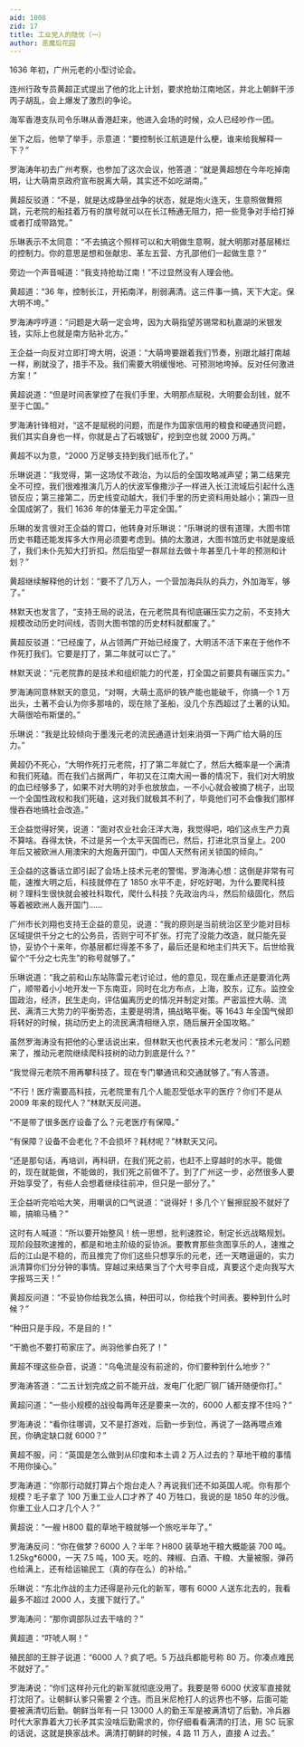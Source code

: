 ```yaml
---
aid: 1008
zid: 17
title: 工业党人的隐忧（一）
author: 恶魔后花园
---
```


1636 年初，广州元老的小型讨论会。

连州行政专员黄超正式提出了他的北上计划，要求抢劫江南地区，并北上朝鲜干涉丙子胡乱，会上爆发了激烈的争论。

海军香港支队司令乐琳从香港赶来，他进入会场的时候，众人已经吵作一团。

坐下之后，他举了举手，示意道：“要控制长江航道是什么梗，谁来给我解释一下？”

罗海涛年初去广州考察，也参加了这次会议，他答道：“就是黄超想在今年吃掉南明，让大萌南京政府宣布脱离大萌，其实还不如吃湖南。”

黄超反驳道：“不是，就是达成静坐战争的状态，就是炮火连天，生意照做舞照跳，元老院的船挂着万有的旗号就可以在长江畅通无阻力，把一些竞争对手给打掉或者打成带路党。”

乐琳表示不太同意：“不去搞这个照样可以和大明做生意啊，就大明那对基层稀烂的控制力。你的意思是想和张献忠、革左五营、方孔邵他们一起做生意？”

旁边一个声音喊道：“我支持抢劫江南！”不过显然没有人理会他。

黄超道：“36 年，控制长江，开拓南洋，削弱满清。这三件事一搞，天下大定。保大明不垮。”

罗海涛哼哼道：“问题是大萌一定会垮，因为大萌指望苏锡常和杭嘉湖的米银发钱，实际上也就是南方贴补北方。”

王企益一向反对立即打垮大明，说道：“大萌垮要跟着我们节奏，别跟北越打南越一样，刷就没了，措手不及。我们需要大明缓慢地、可预测地垮掉。反对任何激进方案！”

黄超说道：“但是时间表掌控了在我们手里，大明那点赋税，大明要会刮钱，就不至于亡国。”

罗海涛针锋相对，“这不是赋税的问题，而是作为国家信用的粮食和硬通货问题，我们其实自身也一样，你就是占了石城银矿，挖到空也就 2000 万两。”

黄超不以为意，“2000 万足够支持到我们纸币化了。”

乐琳说道：“我觉得，第一这场仗不政治，为以后的全国攻略减声望；第二结果完全不可控，我们很难推演几万人的伏波军像撒沙子一样进入长江流域后引起什么连锁反应；第三接第二，历史线变动越大，我们手里的历史资料用处越小；第四一旦全国成粥了，我们 1636 年的体量无力平定全国。”

乐琳的发言很对王企益的胃口，他转身对乐琳说：“乐琳说的很有道理，大图书馆历史书籍还能发挥多大作用必须要考虑到。搞的太激进，大图书馆历史书就是废纸了，我们未仆先知大打折扣。然后指望一群屌丝去做十年甚至几十年的预测和计划？”

黄超继续解释他的计划：“要不了几万人，一个营加海兵队的兵力，外加海军，够了。”

林默天也发言了，“支持王局的说法，在元老院具有彻底碾压实力之前，不支持大规模改动历史时间线，否则大图书馆的历史材料就都废了。”

黄超反驳道：“已经废了，从占领两广开始已经废了，大明活不活下来在于他作不作死打我们。它要是打了，第二年就可以亡了。”

林默天说：“元老院靠的是技术和组织能力的代差，打全国之前要具有碾压实力。”

罗海涛同意林默天的意见，“对啊，大萌土高炉的铁产能也能破千，你搞一个 1 万出头，土著不会认为你多那啥的，现在除了圣船，没几个东西超过了土著的认知。大萌很哈布斯堡的。”

乐琳说：“我是比较倾向于墨浅元老的流民通道计划来消弭一下两广给大萌的压力。”

黄超仍不死心，“大明作死打元老院，打了第二年就亡了，然后大概率是一个满清和我们死磕。而在我们占据两广，年初又在江南大闹一番的情况下，我们对大明放的血已经够多了，如果不对大明的对手也放放血，一不小心就会被摘了桃子，出现一个全国性政权和我们死磕，这对我们就极其不利了，毕竟他们可不会像我们那样慢吞吞地搞社会改造。”

王企益觉得好笑，说道：“面对农业社会汪洋大海，我觉得吧，咱们这点生产力真不算啥。吞得太快，不过是另一个太平天国而已，然后，打进北京当皇上。200 年后又被欧洲人用澳宋的大炮轰开国门，中国人天然有闭关锁国的倾向。”

王企益的这番话立即引起了会场上技术元老的警惕，罗海涛心想：这倒是非常有可能，速推大明之后，科技就停在了 1850 水平不走，好吃好喝，为什么要爬科技树？理科生很快就会被社科取代，爬什么科技？先政治内斗，然后阶级固化，然后等着被欧洲人轰开国门……

广州市长刘翔也支持王企益的意见，说道：“我的原则是当前统治区至少能对目标区域提供千分之七的公务员，否则宁可不扩张。打完了没能力改造，就只能先妥协，妥协个十来年，你基层都烂得差不多了，最后还是和地主们共天下。后世给我留个“千分之七先生”的称号就够了。”

乐琳说道：“我之前和山东站陈雷元老讨论过，他的意见，现在重点还是要消化两广，顺带着小小地开发一下东南亚，同时在北方布点，上海，胶东，辽东。监控全国政治，经济，民生走向，评估偏离历史的情况并制定对策。严密监控大萌、流民、满清三大势力的平衡势态，主要是明清，搞战略平衡。等 1643 年全国气候即将转好的时候，挑动历史上的流民满清相继入京，随后展开全国攻略。”

虽然罗海涛没有把他的心里话说出来，但林默天也代表技术元老发问：“那么问题来了，推动元老院继续爬科技树的动力到底是什么？”

“我觉得元老院不用再攀科技了。现在专门攀通讯和交通就够了。”有人答道。

“不行！医疗需要高科技，元老院里有几个人能忍受低水平的医疗？你们不是从 2009 年来的现代人？”林默天反问道。

“不是带了很多医疗设备了么？元老医疗有保障。”

“有保障？设备不会老化？不会损坏？耗材呢？”林默天又问。

“还是那句话，再培训，再科研，在我们死之前，也赶不上穿越时的水平。能做的，现在就能做，不能做的，我们死之前做不了。到了广州这一步，必然很多人要开始享受了，有些人会想着继续往前冲，但只是一部分了。”

王企益听完哈哈大笑，用嘲讽的口气说道：“说得好！多几个丫鬟擦屁股不就好了嘛，搞嘛马桶？”

这时有人喊道：“所以要开始整风！统一思想，批判速胜论，制定长远战略规划。现阶段鼓吹速推的，都是和地主阶级的妥协派。要教育那些贪图享乐的人，速推之后的江山是不稳的，而且推完了你们这些只想享乐的元老，还一天瞎逼逼的，实力派清算你们分分钟的事情。穿越过来结果当了个大号李自成，真要这个走向我写大字报骂三天！”

黄超反问道：“不妥协你给我怎么搞，种田可以，你给我个时间表。要种到什么时候？”

“种田只是手段，不是目的！”

“干脆也不要打苟家庄了。尚羽他爹白死了！”

黄超不理这些杂音，说道：“乌龟流是没有前途的，你们要种到什么地步？”

罗海涛答道：“二五计划完成之前不能开战，发电厂化肥厂钢厂铺开随便你打。”

黄超问道：“一些小规模的战役每两年还是要来一次的，6000 人都支撑不住吗？”

罗海涛说：“看你往哪调，又不是打游戏，后勤一步到位，再说了一路再喂点难民，你确定缺口就 6000？”

黄超不服，问：“英国是怎么做到从印度和本土调 2 万人过去的？草地干粮的事情不用你操心。”

罗海涛道：“你那行动就打算占个炮台走人？再说我们还不如英国人呢。你有那个规模？毛子拿了 100 万重工业人口才养了 40 万牲口，我说的是 1850 年的沙俄。你重工业人口才几个人？”

黄超说：“一艘 H800 载的草地干粮就够一个旅吃半年了。”

罗海涛反问：“你在做梦？6000 人？半年？H800 装草地干粮大概能装 700 吨。1.25kg\*6000，一天 7.5 吨，100 天。吃的、辣椒、白酒、干粮、大量被服，弹药也给满上，还有给运输民工（真的存在么）的补给。”

乐琳说：“东北作战的主力还得是孙元化的新军，哪有 6000 人送东北去的，我看最多不超过 2000 人，支援下就行了。”

罗海涛问：“那你调部队过去干啥的？”

黄超道：“吓唬人啊！”

殖民部的王胖子说道：“6000 人？疯了吧。5 万战兵都能号称 80 万。你凑点难民不就好了。”

罗海涛说：“你们这样孙元化的新军就彻底没用了。我要是带 6000 伏波军直接就打沈阳了。让朝鲜认爹只需要 2 个连。而且米尼枪打人的远界也不够，后面可能要被满清切后勤。朝鲜当年有一只 13000 人的勤王军是被满清切了后勤，冷兵器时代大家靠着大刀长矛其实没啥后勤需求的，你仔细看看满清的打法，用 SC 玩家的话说，这就是换家战术。满清打朝鲜的时候，4 路 11 万人，直接 A 过去。”
